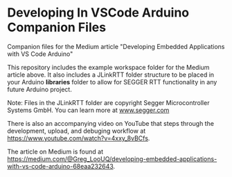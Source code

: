 # Developing In VSCode Arduino Companion Files
Companion files for the Medium article "Developing Embedded Applications with VS Code Arduino"

This repository includes the example workspace folder for the Medium article above. It also includes a JLinkRTT folder structure to be placed in your Arduino **libraries** folder to allow for SEGGER RTT functionality in any future Arduino project.

Note: Files in the JLinkRTT folder are copyright Segger Microcontroller Systems GmbH. 
You can learn more at www.segger.com

There is also an accompanying video on YouTube that steps through the development, upload, and debuging workflow at https://www.youtube.com/watch?v=4xxy_8vBCfs.

The article on Medium is found at https://medium.com/@Greg_LooUQ/developing-embedded-applications-with-vs-code-arduino-68eaa232643.
